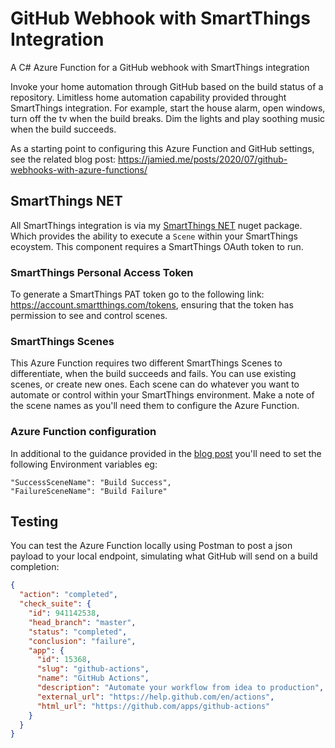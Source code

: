 # GitHub Webhook with SmartThings Integration

A C# Azure Function for a GitHub webhook with SmartThings integration

Invoke your home automation through GitHub based on the build status of a repository.  Limitless home automation capability provided throught SmartThings integration.  For example, start the house alarm, open windows, turn off the tv when the build breaks.  Dim the lights and play soothing music when the build succeeds.

As a starting point to configuring this Azure Function and GitHub settings, see the related blog post: https://jamied.me/posts/2020/07/github-webhooks-with-azure-functions/

## SmartThings NET
All SmartThings integration is via my [SmartThings NET](https://www.nuget.org/packages/SmartThingsNet/) nuget package.  Which provides the ability to execute a `Scene` within your SmartThings ecoystem. This component requires a SmartThings OAuth token to run. 

### SmartThings Personal Access Token

To generate a SmartThings PAT token go to the following link: https://account.smartthings.com/tokens, ensuring that the token has permission to see and control scenes.

### SmartThings Scenes

This Azure Function requires two different SmartThings Scenes to differentiate, when the build succeeds and fails.  You can use existing scenes, or create new ones.  Each scene can do whatever you want to automate or control within your SmartThings environment. Make a note of the scene names as you'll need them to configure the Azure Function.

### Azure Function configuration

In additional to the guidance provided in the [blog post](https://jamied.me/posts/2020/07/github-webhooks-with-azure-functions/) you'll need to set the following Environment variables eg:

    "SuccessSceneName": "Build Success",
    "FailureSceneName": "Build Failure"

## Testing

You can test the Azure Function locally using Postman to post a json payload to your local endpoint, simulating what GitHub will send on a build completion:

```json
{
  "action": "completed",
  "check_suite": {
    "id": 941142538,
    "head_branch": "master",
    "status": "completed",
    "conclusion": "failure",
    "app": {
      "id": 15368,
      "slug": "github-actions",
      "name": "GitHub Actions",
      "description": "Automate your workflow from idea to production",
      "external_url": "https://help.github.com/en/actions",
      "html_url": "https://github.com/apps/github-actions"
    }
  }
}
```